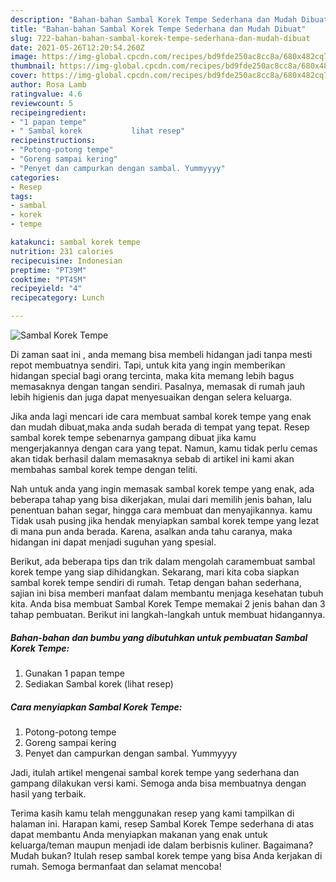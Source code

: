 ```yaml
---
description: "Bahan-bahan Sambal Korek Tempe Sederhana dan Mudah Dibuat"
title: "Bahan-bahan Sambal Korek Tempe Sederhana dan Mudah Dibuat"
slug: 722-bahan-bahan-sambal-korek-tempe-sederhana-dan-mudah-dibuat
date: 2021-05-26T12:20:54.260Z
image: https://img-global.cpcdn.com/recipes/bd9fde250ac8cc8a/680x482cq70/sambal-korek-tempe-foto-resep-utama.jpg
thumbnail: https://img-global.cpcdn.com/recipes/bd9fde250ac8cc8a/680x482cq70/sambal-korek-tempe-foto-resep-utama.jpg
cover: https://img-global.cpcdn.com/recipes/bd9fde250ac8cc8a/680x482cq70/sambal-korek-tempe-foto-resep-utama.jpg
author: Rosa Lamb
ratingvalue: 4.6
reviewcount: 5
recipeingredient:
- "1 papan tempe"
- " Sambal korek           lihat resep"
recipeinstructions:
- "Potong-potong tempe"
- "Goreng sampai kering"
- "Penyet dan campurkan dengan sambal. Yummyyyy"
categories:
- Resep
tags:
- sambal
- korek
- tempe

katakunci: sambal korek tempe 
nutrition: 231 calories
recipecuisine: Indonesian
preptime: "PT39M"
cooktime: "PT45M"
recipeyield: "4"
recipecategory: Lunch

---
```



![Sambal Korek Tempe](https://img-global.cpcdn.com/recipes/bd9fde250ac8cc8a/680x482cq70/sambal-korek-tempe-foto-resep-utama.jpg)

Di zaman  saat ini , anda memang bisa membeli hidangan jadi tanpa mesti repot membuatnya sendiri. Tapi, untuk kita yang ingin memberikan hidangan special bagi orang tercinta, maka kita memang lebih bagus memasaknya dengan tangan sendiri. Pasalnya, memasak di rumah jauh lebih higienis dan juga dapat menyesuaikan dengan selera keluarga.

Jika anda lagi mencari ide cara membuat sambal korek tempe yang enak dan mudah dibuat,maka anda sudah berada di tempat yang tepat. Resep sambal korek tempe  sebenarnya gampang dibuat jika kamu mengerjakannya dengan cara yang tepat. Namun, kamu tidak perlu cemas akan tidak berhasil dalam memasaknya 
sebab di artikel ini kami akan membahas sambal korek tempe dengan teliti.  



Nah untuk anda yang ingin memasak sambal korek tempe yang enak, ada beberapa tahap yang bisa dikerjakan, mulai dari memilih jenis bahan, lalu penentuan bahan segar, hingga cara membuat dan menyajikannya. kamu Tidak usah pusing jika hendak menyiapkan sambal korek tempe yang lezat di mana pun anda berada. Karena, asalkan anda  tahu caranya, maka hidangan ini dapat menjadi suguhan yang spesial.

Berikut, ada beberapa tips dan trik dalam mengolah caramembuat sambal korek tempe yang siap dihidangkan. Sekarang, mari kita coba siapkan sambal korek tempe sendiri di rumah. Tetap dengan bahan sederhana, sajian ini bisa memberi manfaat dalam membantu menjaga kesehatan tubuh kita. Anda bisa membuat Sambal Korek Tempe memakai 2 jenis bahan dan 3 tahap pembuatan. Berikut ini langkah-langkah untuk membuat hidangannya.

<!--inarticleads1-->

##### Bahan-bahan dan bumbu yang dibutuhkan untuk pembuatan Sambal Korek Tempe:

1. Gunakan 1 papan tempe
1. Sediakan  Sambal korek           (lihat resep)




<!--inarticleads2-->

##### Cara menyiapkan Sambal Korek Tempe:

1. Potong-potong tempe
1. Goreng sampai kering
1. Penyet dan campurkan dengan sambal. Yummyyyy




Jadi, itulah artikel mengenai  sambal korek tempe  yang sederhana dan gampang dilakukan versi kami. Semoga anda bisa membuatnya dengan hasil yang terbaik. 

Terima kasih kamu telah menggunakan resep yang kami tampilkan di halaman ini. Harapan kami, resep  Sambal Korek Tempe sederhana di atas dapat membantu Anda menyiapkan makanan yang enak untuk keluarga/teman maupun menjadi ide dalam berbisnis kuliner. Bagaimana? Mudah bukan? Itulah resep sambal korek tempe yang bisa Anda kerjakan di rumah. Semoga bermanfaat dan selamat mencoba!

